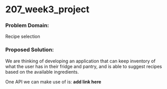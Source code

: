 # 207_week3_project

### Problem Domain:
Recipe selection

### Proposed Solution:
We are thinking of developing an application that can keep inventory of what the user has in their fridge and pantry, 
and is able to suggest recipes based on the available ingredients.

One API we can make use of is: **add link here**

